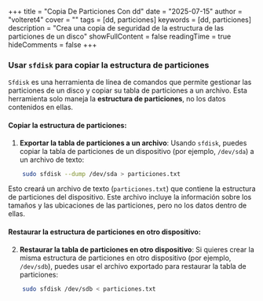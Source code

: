 +++
title = "Copia De Particiones Con dd"
date = "2025-07-15"
author = "volteret4"
cover = ""
tags = [dd, particiones]
keywords = [dd, particiones]
description = "Crea una copia de seguridad de la estructura de las particiones de un disco"
showFullContent = false
readingTime = true
hideComments = false
+++

### Usar `sfdisk` para copiar la estructura de particiones

`Sfdisk` es una herramienta de línea de comandos que permite gestionar las particiones de un disco y copiar su tabla de particiones a un archivo. Esta herramienta solo maneja la **estructura de particiones**, no los datos contenidos en ellas.

#### Copiar la estructura de particiones:

1. **Exportar la tabla de particiones a un archivo**: Usando `sfdisk`, puedes copiar la tabla de particiones de un dispositivo (por ejemplo, `/dev/sda`) a un archivo de texto:

```bash
    sudo sfdisk --dump /dev/sda > particiones.txt
```

Esto creará un archivo de texto (`particiones.txt`) que contiene la estructura de particiones del dispositivo. Este archivo incluye la información sobre los tamaños y las ubicaciones de las particiones, pero no los datos dentro de ellas.

#### Restaurar la estructura de particiones en otro dispositivo:

2. **Restaurar la tabla de particiones en otro dispositivo**: Si quieres crear la misma estructura de particiones en otro dispositivo (por ejemplo, `/dev/sdb`), puedes usar el archivo exportado para restaurar la tabla de particiones:

```bash
    sudo sfdisk /dev/sdb < particiones.txt
```
